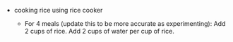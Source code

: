   * cooking rice using rice cooker

    * For 4 meals (update this to be more accurate as experimenting): Add 2 cups of rice. Add 2 cups of water per cup of rice.